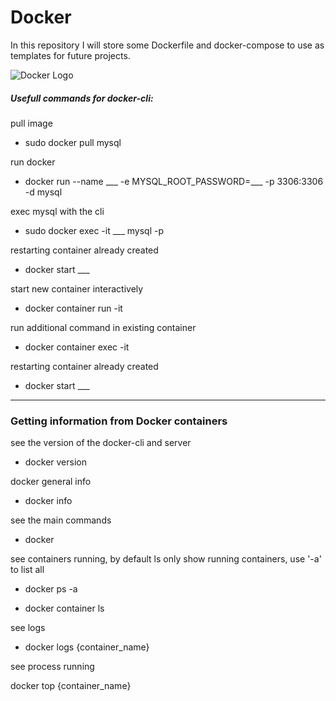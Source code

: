 # Docker

In this repository I will store some Dockerfile and docker-compose to use as templates for future projects.

![Docker Logo](https://logos-download.com/wp-content/uploads/2016/09/Docker_logo-700x588.png)

##### Usefull commands for docker-cli:

pull image 

  - sudo docker pull mysql

run docker 

  - docker run --name ___ -e MYSQL_ROOT_PASSWORD=___ -p 3306:3306 -d mysql

exec mysql with the cli

  - sudo docker exec -it ___ mysql -p

restarting container already created

  - docker start ___

start new container interactively

  - docker container run -it

run additional command in existing container

  - docker  container exec -it

restarting container already created

  - docker start ___


---------
### Getting information from Docker containers

see the version of the docker-cli and server

  - docker version

docker general info

  - docker info

see the main commands

  - docker

see containers running, by default ls only show running containers, use '-a' to list all

  - docker ps -a


  - docker container ls

see logs

  - docker logs {container_name}

 see process running

docker top {container_name}
